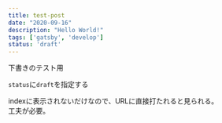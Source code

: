 ```yaml
---
title: test-post
date: "2020-09-16"
description: "Hello World!"
tags: ['gatsby', 'develop']
status: 'draft'
---
```


下書きのテスト用

`status`に`draft`を指定する

indexに表示されないだけなので、URLに直接打たれると見られる。  
工夫が必要。

